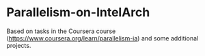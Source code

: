 # Parallelism-on-IntelArch
Based on tasks in the Coursera course (https://www.coursera.org/learn/parallelism-ia) and some additional projects.

